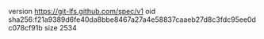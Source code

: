 version https://git-lfs.github.com/spec/v1
oid sha256:f21a9389d6fe40da8bbe8467a27a4e58837caaeb27d8c3fdc95ee0dc078cf91b
size 2534
